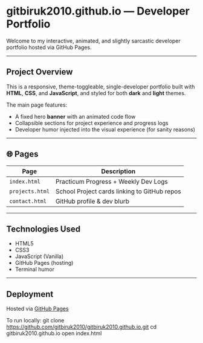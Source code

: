# gitbiruk2010.github.io — Developer Portfolio

Welcome to my interactive, animated, and slightly sarcastic developer portfolio hosted via GitHub Pages.

---

## Project Overview

This is a responsive, theme-toggleable, single-developer portfolio built with **HTML**, **CSS**, and **JavaScript**, and styled for both **dark** and **light** themes.

The main page features:
- A fixed hero **banner** with an animated code flow
- Collapsible sections for project experience and progress logs
- Developer humor injected into the visual experience (for sanity reasons)

---

## 🌐 Pages

| Page         | Description |
|--------------|-------------|
| `index.html` | Practicum Progress + Weekly Dev Logs |
| `projects.html` | School Project cards linking to GitHub repos |
| `contact.html` | GitHub profile & dev blurb |

---

## Technologies Used

- HTML5
- CSS3
- JavaScript (Vanilla)
- GitHub Pages (hosting)
- Terminal humor

---

## Deployment

Hosted via [GitHub Pages](https://gitbiruk2010.github.io)

To run locally:
git clone https://github.com/gitbiruk2010/gitbiruk2010.github.io.git
cd gitbiruk2010.github.io
open index.html
